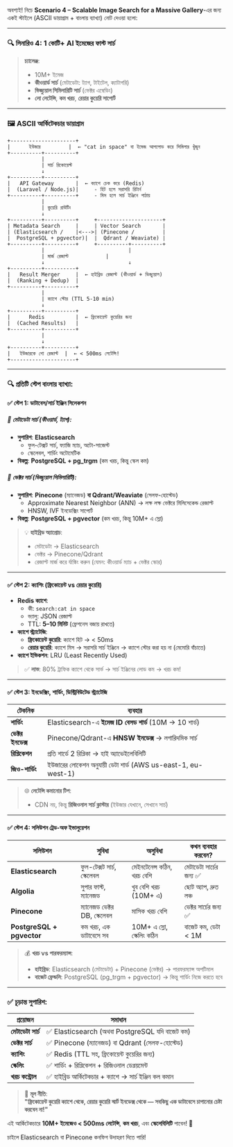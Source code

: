 অবশ্যই! নিচে **Scenario 4 – Scalable Image Search for a Massive Gallery**-এর জন্য একই স্টাইলে (ASCII ডায়াগ্রাম + বাংলায় ব্যাখ্যা) নোট দেওয়া হলো:

---

### 🔍 সিনারিও 4: 1 কোটি+ AI ইমেজের ফাস্ট সার্চ  
> **চ্যালেঞ্জ**:  
> - 10M+ ইমেজ  
> - **কীওয়ার্ড সার্চ** (মেটাডেটা: ট্যাগ, টাইটেল, ক্যাটাগরি)  
> - **ভিজ্যুয়াল সিমিলারিটি সার্চ** (ভেক্টর এম্বেডিং)  
> - **লো লেটেন্সি**, **কম খরচ**, **রেয়ার কুয়েরি সাপোর্ট**

---

### 🖼️ ASCII আর্কিটেকচার ডায়াগ্রাম

```
+---------------------+
|      ইউজার         |  ← "cat in space" বা ইমেজ আপলোড করে সিমিলার খুঁজুন
+----------+----------+
           |
           | সার্চ রিকোয়েস্ট
           ↓
+----------+----------+
|   API Gateway       |  ← ক্যাশে চেক করে (Redis)
|  (Laravel / Node.js)|     - হিট হলে সরাসরি রিটার্ন
+----------+----------+     - মিস হলে সার্চ ইঞ্জিনে পাঠায়
           |
           | কুয়েরি রাউটিং
           ↓
+----------+----------+     +---------------------+
| Metadata Search     |     | Vector Search       |
| (Elasticsearch /    |<--->| (Pinecone /         |
|  PostgreSQL + pgvector)|  |  Qdrant / Weaviate) |
+----------+----------+     +----------+----------+
           |                           |
           | মার্জ রেজাল্ট            |
           ↓                           ↓
+----------+----------+
|   Result Merger     |  ← হাইব্রিড রেজাল্ট (কীওয়ার্ড + ভিজ্যুয়াল)
|  (Ranking + Dedup)  |
+----------+----------+
           |
           | ক্যাশে স্টোর (TTL 5-10 min)
           ↓
+----------+----------+
|      Redis          |  ← ফ্রিকোয়েন্ট কুয়েরির জন্য
|  (Cached Results)   |
+----------+----------+
           |
           ↓
+----------+----------+
|   ইউজারকে শো রেজাল্ট  |  ← < 500ms লেটেন্সি!
+---------------------+
```

---

### 🔍 প্রতিটি স্টেপ বাংলায় ব্যাখ্যা:

#### ✅ **স্টেপ 1: ডাটাবেস/সার্চ ইঞ্জিন সিলেকশন**

##### 📄 **মেটাডেটা সার্চ (কীওয়ার্ড, ট্যাগ)**:
- **সুপারিশ**: **Elasticsearch**  
  - ফুল-টেক্সট সার্চ, ফ্যাজি ম্যাচ, অটো-সাজেস্ট  
  - স্কেলেবল, শার্ডিং অটোমেটিক  
- **বিকল্প**: **PostgreSQL + pg_trgm** (কম খরচ, কিন্তু স্কেল কম)

##### 🧠 **ভেক্টর সার্চ (ভিজ্যুয়াল সিমিলারিটি)**:
- **সুপারিশ**: **Pinecone** (ম্যানেজড) **বা Qdrant/Weaviate** (সেলফ-হোস্টেড)  
  - Approximate Nearest Neighbor (ANN) → লক্ষ লক্ষ ভেক্টরে মিলিসেকেন্ড রেজাল্ট  
  - HNSW, IVF ইনডেক্সিং সাপোর্ট  
- **বিকল্প**: **PostgreSQL + pgvector** (কম খরচ, কিন্তু 10M+ এ স্লো)

> 💡 **হাইব্রিড অ্যাপ্রোচ**:  
> - মেটাডেটা → Elasticsearch  
> - ভেক্টর → Pinecone/Qdrant  
> - রেজাল্ট মার্জ করে র্যাঙ্কিং করুন (যেমন: কীওয়ার্ড ম্যাচ + ভেক্টর স্কোর)

---

#### ✅ **স্টেপ 2: ক্যাশিং (ফ্রিকোয়েন্ট vs রেয়ার কুয়েরি)**

- **Redis ক্যাশে**:  
  - কী: `search:cat in space`  
  - ভ্যালু: JSON রেজাল্ট  
  - TTL: **5–10 মিনিট** (ফ্রেশনেস বজায় রাখতে)  
- **ক্যাশে স্ট্র্যাটেজি**:  
  - **ফ্রিকোয়েন্ট কুয়েরি**: ক্যাশে হিট → < 50ms  
  - **রেয়ার কুয়েরি**: ক্যাশে মিস → সরাসরি সার্চ ইঞ্জিনে → ক্যাশে স্টোর করা হয় না (মেমোরি বাঁচাতে)  
- **ক্যাশে ইভিকশন**: LRU (Least Recently Used)

> ✅ **লাভ**: 80% ট্রাফিক ক্যাশে থেকে সার্ভ → সার্চ ইঞ্জিনের লোড কম → খরচ কম!

---

#### ✅ **স্টেপ 3: ইনডেক্সিং, শার্ডিং, ডিস্ট্রিবিউটেড স্ট্র্যাটেজি**

| টেকনিক | ব্যবহার |
|--------|--------|
| **শার্ডিং** | Elasticsearch-এ **ইমেজ ID বেসড শার্ড** (10M → 10 শার্ড) |
| **ভেক্টর ইনডেক্স** | Pinecone/Qdrant-এ **HNSW ইনডেক্স** → লগারিদমিক সার্চ |
| **রিপ্লিকেশন** | প্রতি শার্ডে 2 রিপ্লিকা → হাই অ্যাভেইলেবিলিটি |
| **জিও-শার্ডিং** | ইউজারের লোকেশন অনুযায়ী ডেটা শার্ড (AWS us-east-1, eu-west-1) |

> 🌐 **লেটেন্সি কমানোর টিপ**:  
> - CDN নয়, কিন্তু **রিজিওনাল সার্চ ক্লাস্টার** (ইউজার যেখানে, সেখানে সার্চ)

---

#### ✅ **স্টেপ 4: সলিউশন ট্রেড-অফ ইভালুয়েশন**

| সলিউশন | সুবিধা | অসুবিধা | কখন ব্যবহার করবেন? |
|--------|--------|--------|------------------|
| **Elasticsearch** | ফুল-টেক্সট সার্চ, স্কেলেবল | মেইনটেনেন্স কঠিন, খরচ বেশি | মেটাডেটা সার্চের জন্য ✅ |
| **Algolia** | সুপার ফাস্ট, ম্যানেজড | খুব বেশি খরচ (10M+ এ) | ছোট অ্যাপ, দ্রুত লঞ্চ |
| **Pinecone** | ম্যানেজড ভেক্টর DB, স্কেলেবল | মাসিক খরচ বেশি | ভেক্টর সার্চের জন্য ✅ |
| **PostgreSQL + pgvector** | কম খরচ, এক ডাটাবেসে সব | 10M+ এ স্লো, স্কেলিং কঠিন | বাজেট কম, ডেটা < 1M |

> 💰 **খরচ vs পারফরম্যান্স**:  
> - **হাইব্রিড**: Elasticsearch (মেটাডেটা) + Pinecone (ভেক্টর) → পারফরম্যান্স অপটিমাল  
> - **বাজেট ফ্রেন্ডলি**: PostgreSQL (pg_trgm + pgvector) → কিন্তু শার্ডিং নিজে করতে হবে

---

### ✅ চূড়ান্ত সুপারিশ:

| প্রয়োজন | সমাধান |
|----------|--------|
| **মেটাডেটা সার্চ** | ✅ Elasticsearch (অথবা PostgreSQL যদি বাজেট কম) |
| **ভেক্টর সার্চ** | ✅ Pinecone (ম্যানেজড) বা Qdrant (সেলফ-হোস্টেড) |
| **ক্যাশিং** | ✅ Redis (TTL সহ, ফ্রিকোয়েন্ট কুয়েরির জন্য) |
| **স্কেলিং** | ✅ শার্ডিং + রিপ্লিকেশন + রিজিওনাল ডেপ্লয়মেন্ট |
| **খরচ কন্ট্রোল** | ✅ হাইব্রিড আর্কিটেকচার + ক্যাশে → সার্চ ইঞ্জিন কল কমান |

> 🎯 **মূল নীতি**:  
> **"ফ্রিকোয়েন্ট কুয়েরি ক্যাশে থেকে, রেয়ার কুয়েরি স্মার্ট ইনডেক্স থেকে — সবকিছু এক ডাটাবেসে চাপানোর চেষ্টা করবেন না!"**

এই আর্কিটেকচারে **10M+ ইমেজেও < 500ms লেটেন্সি**, **কম খরচ**, এবং **স্কেলেবিলিটি** পাবেন! 🚀

চাইলে Elasticsearch বা Pinecone কনফিগ উদাহরণ দিতে পারি!
